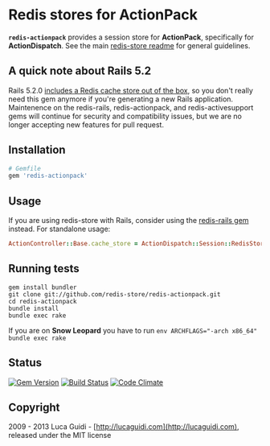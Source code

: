 # Redis stores for ActionPack

__`redis-actionpack`__ provides a session store for __ActionPack__, specifically for __ActionDispatch__. See the main [redis-store readme](https://github.com/redis-store/redis-store) for general guidelines.

## A quick note about Rails 5.2

Rails 5.2.0 [includes a Redis cache store out of the
box](https://github.com/rails/rails/pull/31134), so you don't really
need this gem anymore if you're generating a new Rails application.
Maintenence on the redis-rails, redis-actionpack, and
redis-activesupport gems will continue for security and compatibility
issues, but we are no longer accepting new features for pull request.

## Installation

```ruby
# Gemfile
gem 'redis-actionpack'
```

## Usage

If you are using redis-store with Rails, consider using the [redis-rails gem](https://github.com/redis-store/redis-rails) instead. For standalone usage:

```ruby
ActionController::Base.cache_store = ActionDispatch::Session::RedisStore.new
```

## Running tests

```shell
gem install bundler
git clone git://github.com/redis-store/redis-actionpack.git
cd redis-actionpack
bundle install
bundle exec rake
```

If you are on **Snow Leopard** you have to run `env ARCHFLAGS="-arch x86_64" bundle exec rake`

## Status

[![Gem Version](https://badge.fury.io/rb/redis-actionpack.png)](http://badge.fury.io/rb/redis-actionpack) 
[![Build Status](https://secure.travis-ci.org/redis-store/redis-actionpack.png?branch=master)](http://travis-ci.org/redis-store/redis-actionpack?branch=master) 
[![Code Climate](https://codeclimate.com/github/redis-store/redis-actionpack.png)](https://codeclimate.com/github/redis-store/redis-actionpack)

## Copyright

2009 - 2013 Luca Guidi - [http://lucaguidi.com](http://lucaguidi.com), released under the MIT license
